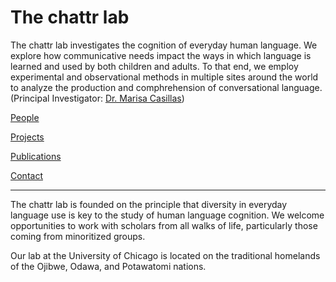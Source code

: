 # The chattr lab

The chattr lab investigates the cognition of everyday human language. We explore how communicative needs impact the ways in which language is learned and used by both children and adults. To that end, we employ experimental and observational methods in multiple sites around the world to analyze the production and comphrehension of conversational language. (Principal Investigator: [Dr. Marisa Casillas]())

[People](./people.md)

[Projects](./projects.md)

[Publications](./publications.md)

[Contact](./contact.md)

----
The chattr lab is founded on the principle that diversity in everyday language use is key to the study of human language cognition. We welcome opportunities to work with scholars from all walks of life, particularly those coming from minoritized groups.

Our lab at the University of Chicago is located on the traditional homelands of the Ojibwe, Odawa, and Potawatomi nations.